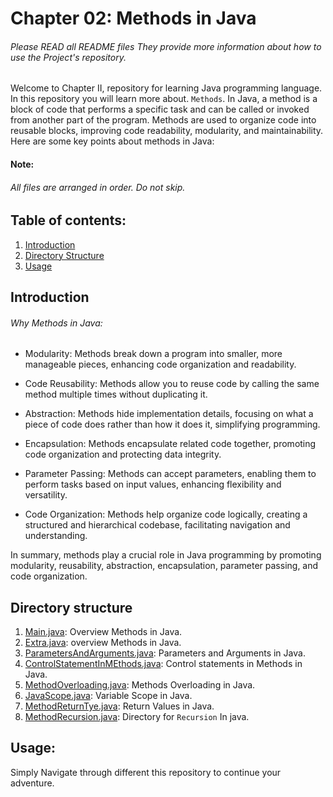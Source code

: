 # Chapter 02: Methods in Java

###### Please READ all README files They provide more information about how to use the Project's repository.

Welcome to Chapter II, repository for learning Java programming language. In this repository you will learn more about.
`Methods`.
In Java, a method is a block of code that performs a specific task and can be called or invoked from another part of the program. Methods are used to organize code into reusable blocks, improving code readability, modularity, and maintainability. Here are some key points about methods in Java:


#### Note:
###### All files are arranged in order. Do not skip.
## Table of contents:
1. [Introduction](#introduction)
2. [Directory Structure](#directory-structure)
3. [Usage](#Usage)

## Introduction
###### Why Methods in Java: 
- Modularity: Methods break down a program into smaller, more manageable pieces, enhancing code organization and readability.

- Code Reusability: Methods allow you to reuse code by calling the same method multiple times without duplicating it.

- Abstraction: Methods hide implementation details, focusing on what a piece of code does rather than how it does it, simplifying programming.

- Encapsulation: Methods encapsulate related code together, promoting code organization and protecting data integrity.

- Parameter Passing: Methods can accept parameters, enabling them to perform tasks based on input values, enhancing flexibility and versatility.

- Code Organization: Methods help organize code logically, creating a structured and hierarchical codebase, facilitating navigation and understanding.

In summary, methods play a crucial role in Java programming by promoting modularity, reusability, abstraction, encapsulation, parameter passing, and code organization.

## Directory structure
1. [Main.java](Main.java): Overview Methods in Java.
2. [Extra.java](Extra.java): overview Methods in Java.
3. [ParametersAndArguments.java](ParametersAndArguments.java): Parameters and Arguments in Java.
4. [ControlStatementInMEthods.java](ControlStatementInMEthods.java): Control statements in Methods in Java.
5. [MethodOverloading.java](MethodOverloading.java): Methods Overloading in Java.
6. [JavaScope.java](JavaScope.java): Variable Scope in Java.
7. [MethodReturnTye.java](MethodReturnTye.java): Return Values in Java.
8. [MethodRecursion.java](MethodRecursion): Directory for `Recursion` In java.


## Usage:
Simply Navigate through different this repository to continue your adventure.
